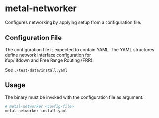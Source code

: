 # metal-networker

Configures networking by applying setup from a configuration file.

## Configuration File

The configuration file is expected to contain YAML. The YAML structures define network interface configuration for  
ifup/ ifdown and Free Range Routing (FRR).

See `./test-data/install.yaml`

## Usage

The binary must be invoked with the configuration file as argument:

```bash
# metal-networker <config-file>
metal-networker install.yaml

```